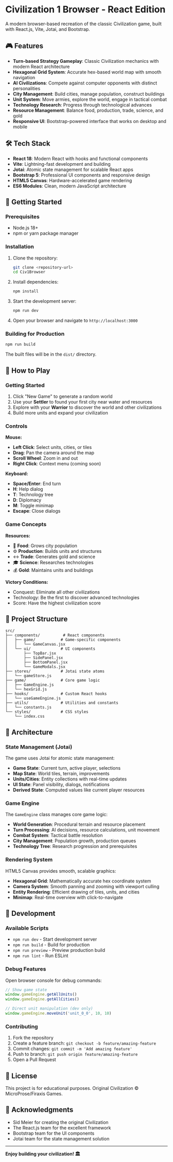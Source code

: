 # Civilization 1 Browser - React Edition

A modern browser-based recreation of the classic Civilization game, built with React.js, Vite, Jotai, and Bootstrap.

## 🎮 Features

- **Turn-based Strategy Gameplay**: Classic Civilization mechanics with modern React architecture
- **Hexagonal Grid System**: Accurate hex-based world map with smooth navigation
- **AI Civilizations**: Compete against computer opponents with distinct personalities
- **City Management**: Build cities, manage population, construct buildings
- **Unit System**: Move armies, explore the world, engage in tactical combat
- **Technology Research**: Progress through technological advances
- **Resource Management**: Balance food, production, trade, science, and gold
- **Responsive UI**: Bootstrap-powered interface that works on desktop and mobile

## 🛠️ Tech Stack

- **React 18**: Modern React with hooks and functional components
- **Vite**: Lightning-fast development and building
- **Jotai**: Atomic state management for scalable React apps
- **Bootstrap 5**: Professional UI components and responsive design
- **HTML5 Canvas**: Hardware-accelerated game rendering
- **ES6 Modules**: Clean, modern JavaScript architecture

## 🚀 Getting Started

### Prerequisites

- Node.js 18+ 
- npm or yarn package manager

### Installation

1. Clone the repository:
   ```bash
   git clone <repository-url>
   cd Civ1Browser
   ```

2. Install dependencies:
   ```bash
   npm install
   ```

3. Start the development server:
   ```bash
   npm run dev
   ```

4. Open your browser and navigate to `http://localhost:3000`

### Building for Production

```bash
npm run build
```

The built files will be in the `dist/` directory.

## 🎯 How to Play

### Getting Started
1. Click "New Game" to generate a random world
2. Use your **Settler** to found your first city near water and resources
3. Explore with your **Warrior** to discover the world and other civilizations
4. Build more units and expand your civilization

### Controls

**Mouse:**
- **Left Click**: Select units, cities, or tiles
- **Drag**: Pan the camera around the map  
- **Scroll Wheel**: Zoom in and out
- **Right Click**: Context menu (coming soon)

**Keyboard:**
- **Space/Enter**: End turn
- **H**: Help dialog
- **T**: Technology tree
- **D**: Diplomacy
- **M**: Toggle minimap
- **Escape**: Close dialogs

### Game Concepts

**Resources:**
- 🍎 **Food**: Grows city population
- ⚙️ **Production**: Builds units and structures  
- ↔️ **Trade**: Generates gold and science
- 🎓 **Science**: Researches technologies
- 💰 **Gold**: Maintains units and buildings

**Victory Conditions:**
- Conquest: Eliminate all other civilizations
- Technology: Be the first to discover advanced technologies
- Score: Have the highest civilization score

## 📁 Project Structure

```
src/
├── components/          # React components
│   ├── game/           # Game-specific components
│   │   └── GameCanvas.jsx
│   └── ui/             # UI components
│       ├── TopBar.jsx
│       ├── SidePanel.jsx
│       ├── BottomPanel.jsx
│       └── GameModals.jsx
├── stores/             # Jotai state atoms
│   └── gameStore.js
├── game/               # Core game logic
│   ├── GameEngine.js
│   └── hexGrid.js
├── hooks/              # Custom React hooks
│   └── useGameEngine.js
├── utils/              # Utilities and constants
│   └── constants.js
└── styles/             # CSS styles
    └── index.css
```

## 🎨 Architecture

### State Management (Jotai)
The game uses Jotai for atomic state management:

- **Game State**: Current turn, active player, selections
- **Map State**: World tiles, terrain, improvements
- **Units/Cities**: Entity collections with real-time updates
- **UI State**: Panel visibility, dialogs, notifications
- **Derived State**: Computed values like current player resources

### Game Engine
The `GameEngine` class manages core game logic:

- **World Generation**: Procedural terrain and resource placement
- **Turn Processing**: AI decisions, resource calculations, unit movement
- **Combat System**: Tactical battle resolution
- **City Management**: Population growth, production queues
- **Technology Tree**: Research progression and prerequisites

### Rendering System
HTML5 Canvas provides smooth, scalable graphics:

- **Hexagonal Grid**: Mathematically accurate hex coordinate system
- **Camera System**: Smooth panning and zooming with viewport culling
- **Entity Rendering**: Efficient drawing of tiles, units, and cities
- **Minimap**: Real-time overview with click-to-navigate

## 🔧 Development

### Available Scripts

- `npm run dev` - Start development server
- `npm run build` - Build for production
- `npm run preview` - Preview production build
- `npm run lint` - Run ESLint

### Debug Features

Open browser console for debug commands:

```javascript
// Show game state
window.gameEngine.getAllUnits()
window.gameEngine.getAllCities()

// Direct unit manipulation (dev only)
window.gameEngine.moveUnit('unit_0_0', 10, 10)
```

### Contributing

1. Fork the repository
2. Create a feature branch: `git checkout -b feature/amazing-feature`
3. Commit changes: `git commit -m 'Add amazing feature'`
4. Push to branch: `git push origin feature/amazing-feature`
5. Open a Pull Request

## 📝 License

This project is for educational purposes. Original Civilization © MicroProse/Firaxis Games.

## 🙏 Acknowledgments

- Sid Meier for creating the original Civilization
- The React.js team for the excellent framework
- Bootstrap team for the UI components
- Jotai team for the state management solution

---

**Enjoy building your civilization! 🏛️**